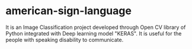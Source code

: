 # american-sign-language
It is an Image Classification project developed through Open CV library of Python integrated with Deep learning model "KERAS". It is useful for the people with speaking disability to communicate.
